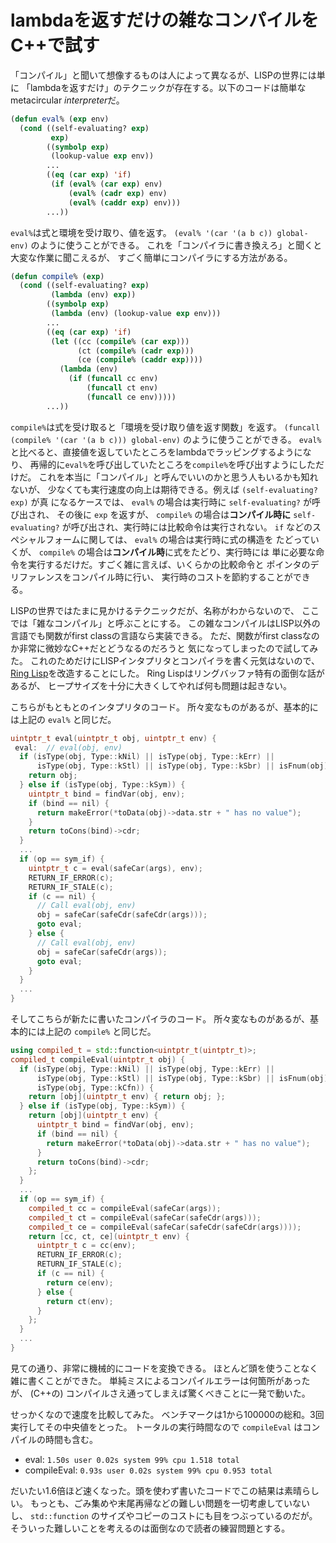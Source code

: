 # lambdaを返すだけの雑なコンパイルをC++で試す

「コンパイル」と聞いて想像するものは人によって異なるが、LISPの世界には単に
「lambdaを返すだけ」のテクニックが存在する。以下のコードは簡単なmetacircular
*interpreter*だ。

```lisp
(defun eval% (exp env)
  (cond ((self-evaluating? exp)
         exp)
        ((symbolp exp)
         (lookup-value exp env))
        ...
        ((eq (car exp) 'if)
         (if (eval% (car exp) env)
             (eval% (cadr exp) env)
             (eval% (caddr exp) env)))
        ...))
```

`eval%`は式と環境を受け取り、値を返す。
`(eval% '(car '(a b c)) global-env)` のように使うことができる。
これを「コンパイラに書き換えろ」と聞くと大変な作業に聞こえるが、
すごく簡単にコンパイラにする方法がある。

```lisp
(defun compile% (exp)
  (cond ((self-evaluating? exp)
         (lambda (env) exp))
        ((symbolp exp)
         (lambda (env) (lookup-value exp env)))
        ...
        ((eq (car exp) 'if)
         (let ((cc (compile% (car exp)))
               (ct (compile% (cadr exp)))
               (ce (compile% (caddr exp))))
           (lambda (env)
             (if (funcall cc env)
                 (funcall ct env)
                 (funcall ce env)))))
        ...))
```

`compile%`は式を受け取ると「環境を受け取り値を返す関数」を返す。
`(funcall (compile% '(car '(a b c))) global-env)` のように使うことができる。
`eval%`と比べると、直接値を返していたところをlambdaでラッピングするようになり、
再帰的に`eval%`を呼び出していたところを`compile%`を呼び出すようにしただけだ。
これを本当に「コンパイル」と呼んでいいのかと思う人もいるかも知れないが、
少なくても実行速度の向上は期待できる。例えば `(self-evaluating? exp)` が真
になるケースでは、 `eval%` の場合は実行時に `self-evaluating?` が呼び出され、
その後に `exp` を返すが、 `compile%` の場合は**コンパイル時に**
`self-evaluating?` が呼び出され、実行時には比較命令は実行されない。
`if` などのスペシャルフォームに関しては、 `eval%` の場合は実行時に式の構造を
たどっていくが、 `compile%` の場合は**コンパイル時**に式をたどり、実行時には
単に必要な命令を実行するだけだ。すごく雑に言えば、いくらかの比較命令と
ポインタのデリファレンスをコンパイル時に行い、
実行時のコストを節約することができる。

LISPの世界ではたまに見かけるテクニックだが、名称がわからないので、
ここでは「雑なコンパイル」と呼ぶことにする。
この雑なコンパイルはLISP以外の言語でも関数がfirst classの言語なら実装できる。
ただ、関数がfirst classなのか非常に微妙なC++だとどうなるのだろうと
気になってしまったので試してみた。
これのためだけにLISPインタプリタとコンパイラを書く元気はないので、
[Ring Lisp](https://github.com/zick/RingLisp)を改造することにした。
Ring Lispはリングバッファ特有の面倒な話があるが、
ヒープサイズを十分に大きくしてやれば何も問題は起きない。

こちらがもともとのインタプリタのコード。
所々変なものがあるが、基本的には上記の `eval%` と同じだ。

```C++
uintptr_t eval(uintptr_t obj, uintptr_t env) {
 eval:  // eval(obj, env)
  if (isType(obj, Type::kNil) || isType(obj, Type::kErr) ||
      isType(obj, Type::kStl) || isType(obj, Type::kSbr) || isFnum(obj)) {
    return obj;
  } else if (isType(obj, Type::kSym)) {
    uintptr_t bind = findVar(obj, env);
    if (bind == nil) {
      return makeError(*toData(obj)->data.str + " has no value");
    }
    return toCons(bind)->cdr;
  }
  ...
  if (op == sym_if) {
    uintptr_t c = eval(safeCar(args), env);
    RETURN_IF_ERROR(c);
    RETURN_IF_STALE(c);
    if (c == nil) {
      // Call eval(obj, env)
      obj = safeCar(safeCdr(safeCdr(args)));
      goto eval;
    } else {
      // Call eval(obj, env)
      obj = safeCar(safeCdr(args));
      goto eval;
    }
  }
  ...
}
```

そしてこちらが新たに書いたコンパイラのコード。
所々変なものがあるが、基本的には上記の `compile%` と同じだ。

```C++
using compiled_t = std::function<uintptr_t(uintptr_t)>;
compiled_t compileEval(uintptr_t obj) {
  if (isType(obj, Type::kNil) || isType(obj, Type::kErr) ||
      isType(obj, Type::kStl) || isType(obj, Type::kSbr) || isFnum(obj) ||
      isType(obj, Type::kCfn)) {
    return [obj](uintptr_t env) { return obj; };
  } else if (isType(obj, Type::kSym)) {
    return [obj](uintptr_t env) {
      uintptr_t bind = findVar(obj, env);
      if (bind == nil) {
        return makeError(*toData(obj)->data.str + " has no value");
      }
      return toCons(bind)->cdr;
    };
  }
  ...
  if (op == sym_if) {
    compiled_t cc = compileEval(safeCar(args));
    compiled_t ct = compileEval(safeCar(safeCdr(args)));
    compiled_t ce = compileEval(safeCar(safeCdr(safeCdr(args))));
    return [cc, ct, ce](uintptr_t env) {
      uintptr_t c = cc(env);
      RETURN_IF_ERROR(c);
      RETURN_IF_STALE(c);
      if (c == nil) {
        return ce(env);
      } else {
        return ct(env);
      }
    };
  }
  ...
}
```

見ての通り、非常に機械的にコードを変換できる。
ほとんど頭を使うことなく雑に書くことができた。
単純ミスによるコンパイルエラーは何箇所があったが、
(C++の) コンパイルさえ通ってしまえば驚くべきことに一発で動いた。

せっかくなので速度を比較してみた。
ベンチマークは1から100000の総和。3回実行してその中央値をとった。
トータルの実行時間なので `compileEval` はコンパイルの時間も含む。

* eval: `1.50s user 0.02s system 99% cpu 1.518 total`
* compileEval: `0.93s user 0.02s system 99% cpu 0.953 total`

だいたい1.6倍ほど速くなった。頭を使わず書いたコードでこの結果は素晴らしい。
もっとも、ごみ集めや末尾再帰などの難しい問題を一切考慮していないし、
`std::function` のサイズやコピーのコストにも目をつぶっているのだが。
そういった難しいことを考えるのは面倒なので読者の練習問題とする。

